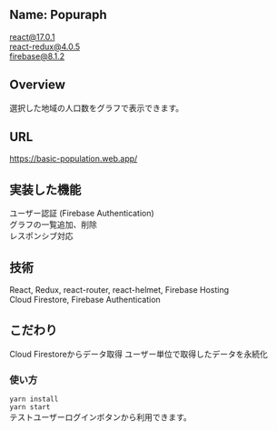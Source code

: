 ## Name: Popuraph

 react@17.0.1  
 react-redux@4.0.5  
 firebase@8.1.2

## Overview
 選択した地域の人口数をグラフで表示できます。

## URL
 https://basic-population.web.app/

## 実装した機能
 ユーザー認証 (Firebase Authentication)  
 グラフの一覧追加、削除  
 レスポンシブ対応
 
## 技術
 React, Redux, react-router, react-helmet, Firebase Hosting  
 Cloud Firestore, Firebase Authentication

## こだわり
 Cloud Firestoreからデータ取得
 ユーザー単位で取得したデータを永続化

### 使い方
`yarn install`  
`yarn start`  
テストユーザーログインボタンから利用できます。
